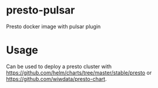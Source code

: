 # presto-pulsar
Presto docker image with pulsar plugin

# Usage
Can be used to deploy a presto cluster with https://github.com/helm/charts/tree/master/stable/presto or https://github.com/wiwdata/presto-chart.